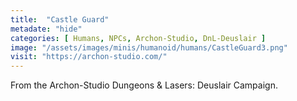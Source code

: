 ```yaml
---
title:  "Castle Guard"
metadate: "hide"
categories: [ Humans, NPCs, Archon-Studio, DnL-Deuslair ]
image: "/assets/images/minis/humanoid/humans/CastleGuard3.png"
visit: "https://archon-studio.com/"
---
```

From the Archon-Studio Dungeons & Lasers: Deuslair Campaign.